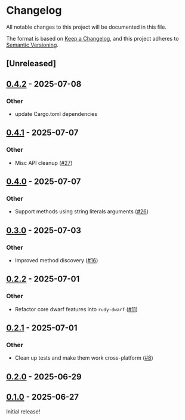 # Changelog

All notable changes to this project will be documented in this file.

The format is based on [Keep a Changelog](https://keepachangelog.com/en/1.0.0/),
and this project adheres to [Semantic Versioning](https://semver.org/spec/v2.0.0.html).

## [Unreleased]

## [0.4.2](https://github.com/samscott89/rudy/compare/rudy-types-v0.4.1...rudy-types-v0.4.2) - 2025-07-08

### Other

- update Cargo.toml dependencies

## [0.4.1](https://github.com/samscott89/rudy/compare/rudy-types-v0.4.0...rudy-types-v0.4.1) - 2025-07-07

### Other

- Misc API cleanup ([#27](https://github.com/samscott89/rudy/pull/27))

## [0.4.0](https://github.com/samscott89/rudy/compare/rudy-types-v0.3.0...rudy-types-v0.4.0) - 2025-07-07

### Other

- Support methods using string literals arguments ([#26](https://github.com/samscott89/rudy/pull/26))

## [0.3.0](https://github.com/samscott89/rudy/compare/rudy-types-v0.2.2...rudy-types-v0.3.0) - 2025-07-03

### Other

- Improved method discovery ([#16](https://github.com/samscott89/rudy/pull/16))

## [0.2.2](https://github.com/samscott89/rudy/compare/rudy-types-v0.2.1...rudy-types-v0.2.2) - 2025-07-01

### Other

- Refactor core dwarf features into `rudy-dwarf` ([#11](https://github.com/samscott89/rudy/pull/11))

## [0.2.1](https://github.com/samscott89/rudy/compare/rudy-types-v0.2.0...rudy-types-v0.2.1) - 2025-07-01

### Other

- Clean up tests and make them work cross-platform ([#8](https://github.com/samscott89/rudy/pull/8))

## [0.2.0](https://github.com/samscott89/rudy/compare/rudy-types-v0.1.0...rudy-types-v0.2.0) - 2025-06-29

## [0.1.0](https://github.com/samscott89/rudy/releases/tag/rudy-types-v0.1.0) - 2025-06-27

Initial release!